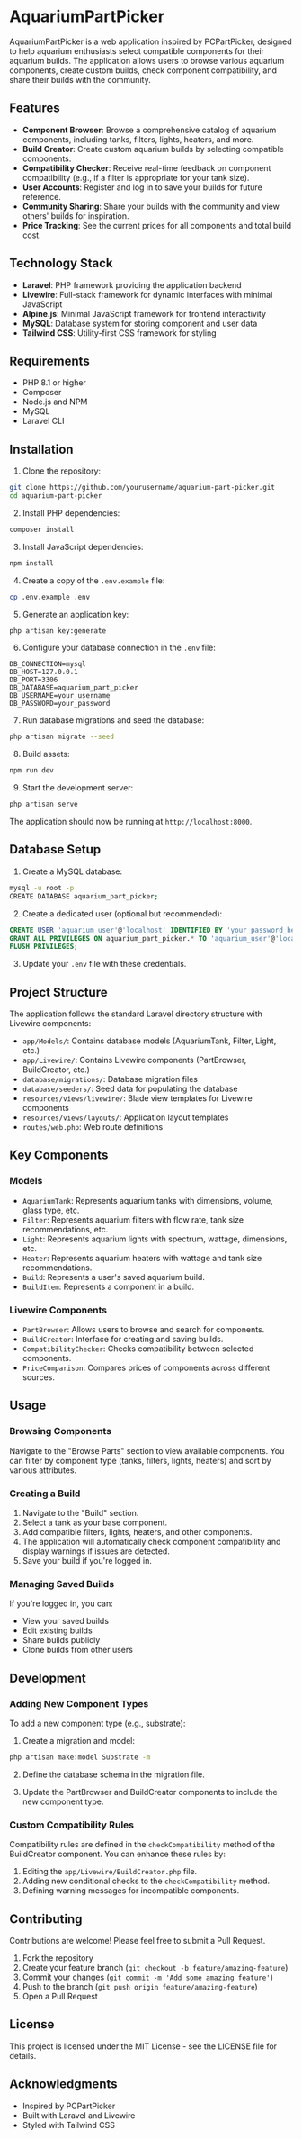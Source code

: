 # AquariumPartPicker

AquariumPartPicker is a web application inspired by PCPartPicker, designed to help aquarium enthusiasts select compatible components for their aquarium builds. The application allows users to browse various aquarium components, create custom builds, check component compatibility, and share their builds with the community.

## Features

- **Component Browser**: Browse a comprehensive catalog of aquarium components, including tanks, filters, lights, heaters, and more.
- **Build Creator**: Create custom aquarium builds by selecting compatible components.
- **Compatibility Checker**: Receive real-time feedback on component compatibility (e.g., if a filter is appropriate for your tank size).
- **User Accounts**: Register and log in to save your builds for future reference.
- **Community Sharing**: Share your builds with the community and view others' builds for inspiration.
- **Price Tracking**: See the current prices for all components and total build cost.

## Technology Stack

- **Laravel**: PHP framework providing the application backend
- **Livewire**: Full-stack framework for dynamic interfaces with minimal JavaScript
- **Alpine.js**: Minimal JavaScript framework for frontend interactivity
- **MySQL**: Database system for storing component and user data
- **Tailwind CSS**: Utility-first CSS framework for styling

## Requirements

- PHP 8.1 or higher
- Composer
- Node.js and NPM
- MySQL
- Laravel CLI

## Installation

1. Clone the repository:
```bash
git clone https://github.com/yourusername/aquarium-part-picker.git
cd aquarium-part-picker
```

2. Install PHP dependencies:
```bash
composer install
```

3. Install JavaScript dependencies:
```bash
npm install
```

4. Create a copy of the `.env.example` file:
```bash
cp .env.example .env
```

5. Generate an application key:
```bash
php artisan key:generate
```

6. Configure your database connection in the `.env` file:
```
DB_CONNECTION=mysql
DB_HOST=127.0.0.1
DB_PORT=3306
DB_DATABASE=aquarium_part_picker
DB_USERNAME=your_username
DB_PASSWORD=your_password
```

7. Run database migrations and seed the database:
```bash
php artisan migrate --seed
```

8. Build assets:
```bash
npm run dev
```

9. Start the development server:
```bash
php artisan serve
```

The application should now be running at `http://localhost:8000`.

## Database Setup

1. Create a MySQL database:
```bash
mysql -u root -p
CREATE DATABASE aquarium_part_picker;
```

2. Create a dedicated user (optional but recommended):
```sql
CREATE USER 'aquarium_user'@'localhost' IDENTIFIED BY 'your_password_here';
GRANT ALL PRIVILEGES ON aquarium_part_picker.* TO 'aquarium_user'@'localhost';
FLUSH PRIVILEGES;
```

3. Update your `.env` file with these credentials.

## Project Structure

The application follows the standard Laravel directory structure with Livewire components:

- `app/Models/`: Contains database models (AquariumTank, Filter, Light, etc.)
- `app/Livewire/`: Contains Livewire components (PartBrowser, BuildCreator, etc.)
- `database/migrations/`: Database migration files
- `database/seeders/`: Seed data for populating the database
- `resources/views/livewire/`: Blade view templates for Livewire components
- `resources/views/layouts/`: Application layout templates
- `routes/web.php`: Web route definitions

## Key Components

### Models

- `AquariumTank`: Represents aquarium tanks with dimensions, volume, glass type, etc.
- `Filter`: Represents aquarium filters with flow rate, tank size recommendations, etc.
- `Light`: Represents aquarium lights with spectrum, wattage, dimensions, etc.
- `Heater`: Represents aquarium heaters with wattage and tank size recommendations.
- `Build`: Represents a user's saved aquarium build.
- `BuildItem`: Represents a component in a build.

### Livewire Components

- `PartBrowser`: Allows users to browse and search for components.
- `BuildCreator`: Interface for creating and saving builds.
- `CompatibilityChecker`: Checks compatibility between selected components.
- `PriceComparison`: Compares prices of components across different sources.

## Usage

### Browsing Components

Navigate to the "Browse Parts" section to view available components. You can filter by component type (tanks, filters, lights, heaters) and sort by various attributes.

### Creating a Build

1. Navigate to the "Build" section.
2. Select a tank as your base component.
3. Add compatible filters, lights, heaters, and other components.
4. The application will automatically check component compatibility and display warnings if issues are detected.
5. Save your build if you're logged in.

### Managing Saved Builds

If you're logged in, you can:
- View your saved builds
- Edit existing builds
- Share builds publicly
- Clone builds from other users

## Development

### Adding New Component Types

To add a new component type (e.g., substrate):

1. Create a migration and model:
```bash
php artisan make:model Substrate -m
```

2. Define the database schema in the migration file.

3. Update the PartBrowser and BuildCreator components to include the new component type.

### Custom Compatibility Rules

Compatibility rules are defined in the `checkCompatibility` method of the BuildCreator component. You can enhance these rules by:

1. Editing the `app/Livewire/BuildCreator.php` file.
2. Adding new conditional checks to the `checkCompatibility` method.
3. Defining warning messages for incompatible components.

## Contributing

Contributions are welcome! Please feel free to submit a Pull Request.

1. Fork the repository
2. Create your feature branch (`git checkout -b feature/amazing-feature`)
3. Commit your changes (`git commit -m 'Add some amazing feature'`)
4. Push to the branch (`git push origin feature/amazing-feature`)
5. Open a Pull Request

## License

This project is licensed under the MIT License - see the LICENSE file for details.

## Acknowledgments

- Inspired by PCPartPicker
- Built with Laravel and Livewire
- Styled with Tailwind CSS

